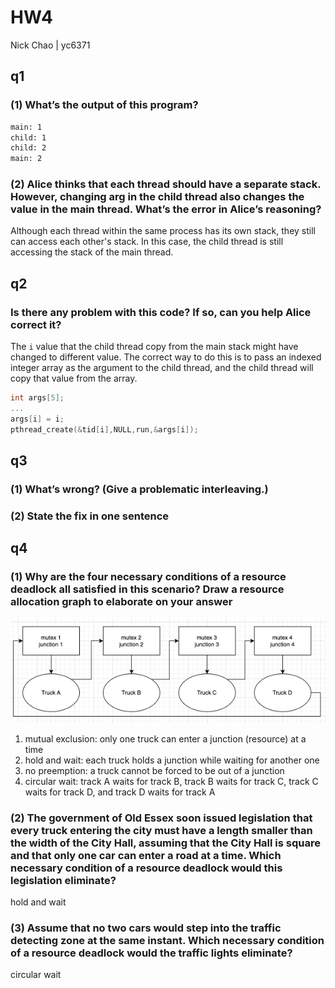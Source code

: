 # HW4

Nick Chao | yc6371

## q1

### (1) What’s the output of this program?

```bash
main: 1
child: 1
child: 2
main: 2
```

### (2) Alice thinks that each thread should have a separate stack. However, changing arg in the child thread also changes the value in the main thread. What’s the error in Alice’s reasoning?

Although each thread within the same process has its own stack, they still can access each other's stack. In this case, the child thread is still accessing the stack of the main thread.

## q2

### Is there any problem with this code? If so, can you help Alice correct it?

The `i` value that the child thread copy from the main stack might have changed to different value. The correct way to do this is to pass an indexed integer array as the argument to the child thread, and the child thread will copy that value from the array.

```c
int args[5];
...
args[i] = i;
pthread_create(&tid[i],NULL,run,&args[i]);
```

## q3

### (1) What’s wrong? (Give a problematic interleaving.)

### (2) State the fix in one sentence

## q4

### (1) Why are the four necessary conditions of a resource deadlock all satisfied in this scenario? Draw a resource allocation graph to elaborate on your answer

![graph](./resource_alloc_g.png)

1. mutual exclusion: only one truck can enter a junction (resource) at a time
2. hold and wait: each truck holds a junction while waiting for another one
3. no preemption: a truck cannot be forced to be out of a junction
4. circular wait: track A waits for track B, track B waits for track C, track C waits for track D, and track D waits for track A

### (2) The government of Old Essex soon issued legislation that every truck entering the city must have a length smaller than the width of the City Hall, assuming that the City Hall is square and that only one car can enter a road at a time. Which necessary condition of a resource deadlock would this legislation eliminate?

hold and wait

### (3) Assume that no two cars would step into the traffic detecting zone at the same instant. Which necessary condition of a resource deadlock would the traffic lights eliminate?

circular wait
